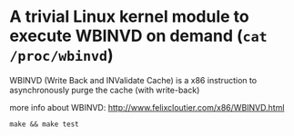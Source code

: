 # A trivial Linux kernel module to execute WBINVD on demand (`cat /proc/wbinvd`)


WBINVD (Write Back and INValidate Cache) is a x86 instruction to asynchronously purge the cache (with write-back)

more info about WBINVD: http://www.felixcloutier.com/x86/WBINVD.html
```
make && make test
```
